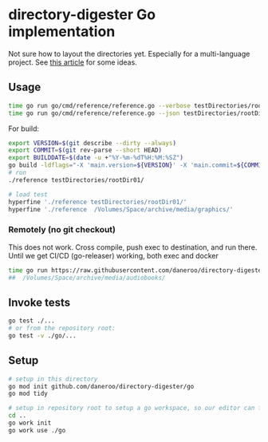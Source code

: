 # directory-digester Go implementation

Not sure how to layout the directories yet. Especially for a multi-language project.
See [this article](https://appliedgo.com/blog/go-project-layout/) for some ideas.

## Usage

```bash
time go run go/cmd/reference/reference.go --verbose testDirectories/rootDir01/
time go run go/cmd/reference/reference.go --json testDirectories/rootDir01/ | jq '.[]|.name'
```

For build:

```bash
export VERSION=$(git describe --dirty --always)
export COMMIT=$(git rev-parse --short HEAD)
export BUILDDATE=$(date -u +"%Y-%m-%dT%H:%M:%SZ")
go build -ldflags="-X 'main.version=${VERSION}' -X 'main.commit=${COMMIT}' -X 'main.buildDate=${BUILDDATE}'" go/cmd/reference/reference.go;
# run
./reference testDirectories/rootDir01/

# load test
hyperfine './reference testDirectories/rootDir01/'
hyperfine './reference  /Volumes/Space/archive/media/graphics/'
```

### Remotely (no git checkout)

This does not work. Cross compile, push exec to destination, and run there. Until we get CI/CD (go-releaser) working, both exec and docker

```bash
time go run https://raw.githubusercontent.com/daneroo/directory-digester/main/go/cmd/reference/reference.go --verbose go/
##  /Volumes/Space/archive/media/audiobooks/
```

## Invoke tests

```bash
go test ./...
# or from the repository root:
go test -v ./go/...

```

## Setup

```bash
# setup in this directory
go mod init github.com/daneroo/directory-digester/go
go mod tidy

# setup in repository root to setup a go workspace, so our editor can find this module
cd ..
go work init
go work use ./go
```
